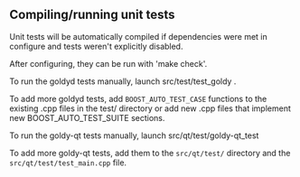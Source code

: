 Compiling/running unit tests
------------------------------------

Unit tests will be automatically compiled if dependencies were met in configure
and tests weren't explicitly disabled.

After configuring, they can be run with 'make check'.

To run the goldyd tests manually, launch src/test/test_goldy .

To add more goldyd tests, add `BOOST_AUTO_TEST_CASE` functions to the existing
.cpp files in the test/ directory or add new .cpp files that
implement new BOOST_AUTO_TEST_SUITE sections.

To run the goldy-qt tests manually, launch src/qt/test/goldy-qt_test

To add more goldy-qt tests, add them to the `src/qt/test/` directory and
the `src/qt/test/test_main.cpp` file.
